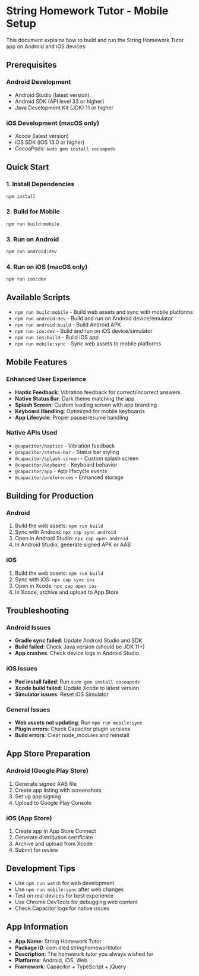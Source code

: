 # String Homework Tutor - Mobile Setup

This document explains how to build and run the String Homework Tutor app on Android and iOS devices.

## Prerequisites

### Android Development

- Android Studio (latest version)
- Android SDK (API level 33 or higher)
- Java Development Kit (JDK) 11 or higher

### iOS Development (macOS only)

- Xcode (latest version)
- iOS SDK (iOS 13.0 or higher)
- CocoaPods: `sudo gem install cocoapods`

## Quick Start

### 1. Install Dependencies

```bash
npm install
```

### 2. Build for Mobile

```bash
npm run build:mobile
```

### 3. Run on Android

```bash
npm run android:dev
```

### 4. Run on iOS (macOS only)

```bash
npm run ios:dev
```

## Available Scripts

- `npm run build:mobile` - Build web assets and sync with mobile platforms
- `npm run android:dev` - Build and run on Android device/emulator
- `npm run android:build` - Build Android APK
- `npm run ios:dev` - Build and run on iOS device/simulator
- `npm run ios:build` - Build iOS app
- `npm run mobile:sync` - Sync web assets to mobile platforms

## Mobile Features

### Enhanced User Experience

- **Haptic Feedback**: Vibration feedback for correct/incorrect answers
- **Native Status Bar**: Dark theme matching the app
- **Splash Screen**: Custom loading screen with app branding
- **Keyboard Handling**: Optimized for mobile keyboards
- **App Lifecycle**: Proper pause/resume handling

### Native APIs Used

- `@capacitor/haptics` - Vibration feedback
- `@capacitor/status-bar` - Status bar styling
- `@capacitor/splash-screen` - Custom splash screen
- `@capacitor/keyboard` - Keyboard behavior
- `@capacitor/app` - App lifecycle events
- `@capacitor/preferences` - Enhanced storage

## Building for Production

### Android

1. Build the web assets: `npm run build`
2. Sync with Android: `npx cap sync android`
3. Open in Android Studio: `npx cap open android`
4. In Android Studio, generate signed APK or AAB

### iOS

1. Build the web assets: `npm run build`
2. Sync with iOS: `npx cap sync ios`
3. Open in Xcode: `npx cap open ios`
4. In Xcode, archive and upload to App Store

## Troubleshooting

### Android Issues

- **Gradle sync failed**: Update Android Studio and SDK
- **Build failed**: Check Java version (should be JDK 11+)
- **App crashes**: Check device logs in Android Studio

### iOS Issues

- **Pod install failed**: Run `sudo gem install cocoapods`
- **Xcode build failed**: Update Xcode to latest version
- **Simulator issues**: Reset iOS Simulator

### General Issues

- **Web assets not updating**: Run `npm run mobile:sync`
- **Plugin errors**: Check Capacitor plugin versions
- **Build errors**: Clear node_modules and reinstall

## App Store Preparation

### Android (Google Play Store)

1. Generate signed AAB file
2. Create app listing with screenshots
3. Set up app signing
4. Upload to Google Play Console

### iOS (App Store)

1. Create app in App Store Connect
2. Generate distribution certificate
3. Archive and upload from Xcode
4. Submit for review

## Development Tips

- Use `npm run watch` for web development
- Use `npm run mobile:sync` after web changes
- Test on real devices for best experience
- Use Chrome DevTools for debugging web content
- Check Capacitor logs for native issues

## App Information

- **App Name**: String Homework Tutor
- **Package ID**: com.dled.stringhomeworktutor
- **Description**: The homework tutor you always wished for
- **Platforms**: Android, iOS, Web
- **Framework**: Capacitor + TypeScript + jQuery
